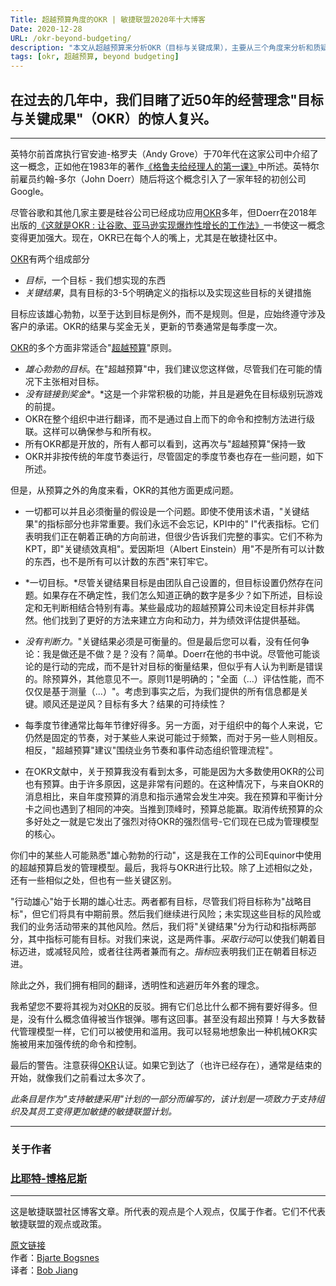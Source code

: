 ```yaml
---
Title: 超越预算角度的OKR | 敏捷联盟2020年十大博客
Date: 2020-12-28
URL: /okr-beyond-budgeting/
description: "本文从超越预算来分析OKR（目标与关键成果），主要从三个角度来分析和质疑OKR（但并不是否定OKR）。相比国内一味的追捧OKR，这是一篇不可多得的文章。"
tags: [okr, 超越预算, beyond budgeting]
---
```


在过去的几年中，我们目睹了近50年的经营理念"目标与关键成果"（OKR）的惊人复兴。
------------------------------------------

* * * * *

英特尔前首席执行官安迪-格罗夫（Andy Grove）于70年代在这家公司中介绍了这一概念，正如他在1983年的著作[《格鲁夫给经理人的第一课》](https://book.douban.com/subject/27178870/)中所述。英特尔前雇员约翰-多尔（John Doerr）随后将这个概念引入了一家年轻的初创公司Google。

尽管谷歌和其他几家主要是硅谷公司已经成功应用[OKR](/tags/okr.html)多年，但Doerr在2018年出版的[《这就是OKR : 让谷歌、亚马逊实现爆炸性增长的工作法》](https://book.douban.com/subject/30396635/)一书使这一概念变得更加强大。现在，OKR已在每个人的嘴上，尤其是在敏捷社区中。

[OKR](/tags/okr.html)有两个组成部分

- *目标*，一个目标 - 我们想实现的东西
- *关键结果*，具有目标的3-5个明确定义的指标以及实现这些目标的关键措施

目标应该雄心勃勃，以至于达到目标是例外，而不是规则。但是，应始终遵守涉及客户的承诺。OKR的结果与奖金无关，更新的节奏通常是每季度一次。

[OKR](/tags/okr.html)的多个方面非常适合"[超越预算](https://bbrt.org/)"原则。

- *雄心勃勃的目标*。在"超越预算"中，我们建议您这样做，尽管我们在可能的情况下主张相对目标。
- *没有链接到奖金**。*这是一个非常积极的功能，并且是避免在目标级别玩游戏的前提。
- OKR在整个组织中进行翻译，而不是通过自上而下的命令和控制方法进行级联。这样可以确保参与和所有权。
- 所有OKR都是开放的，所有人都可以看到，这再次与"超越预算"保持一致
- OKR并非按传统的年度节奏运行，尽管固定的季度节奏也存在一些问题，如下所述。

但是，从预算之外的角度来看，OKR的其他方面更成问题。

- 一切都可以并且必须衡量的假设是一个问题。即使不使用该术语，"关键结果"的指标部分也非常重要。我们永远不会忘记，KPI中的" I"代表指标。它们表明我们正在朝着正确的方向前进，但很少告诉我们完整的事实。它们不称为KPT，即"关键绩效真相"。爱因斯坦（Albert Einstein）用"不是所有可以计数的东西，也不是所有可以计数的东西"来钉牢它。

- *一切目标。*尽管关键结果目标是由团队自己设置的，但目标设置仍然存在问题。如果存在不确定性，我们怎么知道正确的数字是多少？如下所述，目标设定和无判断相结合特别有毒。某些最成功的超越预算公司未设定目标并非偶然。他们找到了更好的方法来建立方向和动力，并为绩效评估提供基础。

- *没有判断力。*"关键结果必须是可衡量的。但是最后您可以看，没有任何争论：我是做还是不做？是？没有？简单。Doerr在他的书中说。尽管他可能谈论的是行动的完成，而不是针对目标的衡量结果，但似乎有人认为判断是错误的。除预算外，其他意见不一。原则11是明确的；"全面（...）评估性能，而不仅仅是基于测量（...）"。考虑到事实之后，为我们提供的所有信息都是关键。顺风还是逆风？目标有多大？结果的可持续性？
- 每季度节律通常比每年节律好得多。另一方面，对于组织中的每个人来说，它仍然是固定的节奏，对于某些人来说可能过于频繁，而对于另一些人则相反。相反，"超越预算"建议"围绕业务节奏和事件动态组织管理流程"。
- 在OKR文献中，关于预算我没有看到太多，可能是因为大多数使用OKR的公司也有预算。由于许多原因，这是非常有问题的。在这种情况下，与来自OKR的消息相比，来自年度预算的消息和指示通常会发生冲突。我在预算和平衡计分卡之间也遇到了相同的冲突。当推到顶峰时，预算总能赢。取消传统预算的众多好处之一就是它发出了强烈对待OKR的强烈信号-它们现在已成为管理模型的核心。

你们中的某些人可能熟悉"雄心勃勃的行动"，这是我在工作的公司Equinor中使用的超越预算启发的管理模型。最后，我将与OKR进行比较。除了上述相似之处，还有一些相似之处，但也有一些关键区别。

"行动雄心"始于长期的雄心壮志。两者都有目标，尽管我们将目标称为"战略目标"，但它们将具有中期前景。然后我们继续进行风险；未实现这些目标的风险或我们的业务活动带来的其他风险。然后，我们将"关键结果"分为行动和指标两部分，其中指标可能有目标。对我们来说，这是两件事。*采取行动*可以使我们朝着目标迈进，或减轻风险，或者往往两者兼而有之。*指标*应表明我们正在朝着目标迈进。

除此之外，我们拥有相同的翻译，透明性和逃避历年外套的理念。

我希望您不要将其视为对[OKR](/tags/okr.html)的反驳。拥有它们总比什么都不拥有要好得多。但是，没有什么概念值得被当作银弹。哪有这回事。甚至没有超出预算！与大多数替代管理模型一样，它们可以被使用和滥用。我可以轻易地想象出一种机械OKR实施被用来加强传统的命令和控制。

最后的警告。注意获得[OKR](/tags/okr.html)认证。如果它到达了（也许已经存在），通常是结束的开始，就像我们之前看过太多次了。

*此条目是作为"支持敏捷采用"计划的一部分而编写的，该计划是一项致力于支持组织及其员工变得更加敏捷的敏捷联盟计划。*

* * * * *

### 关于作者

### [比耶特-博格尼斯](https://www.agilealliance.org/okrs-from-a-beyond-budgeting-perspective/#aa-author-bio-8095488)

* * * * *

这是敏捷联盟社区博客文章。所代表的观点是个人观点，仅属于作者。它们不代表敏捷联盟的观点或政策。

[原文链接](https://www.agilealliance.org/okrs-from-a-beyond-budgeting-perspective/)  
作者：[Bjarte Bogsnes](https://www.agilealliance.org/author/8095488)  
译者：[Bob Jiang](https://www.bobjiang.com)
